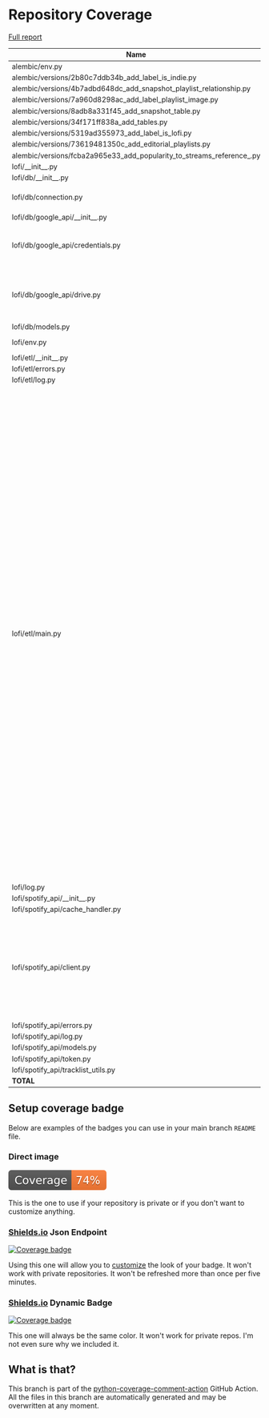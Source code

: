 # Repository Coverage

[Full report](https://htmlpreview.github.io/?https://github.com/RomeoDespres/lofi/blob/python-coverage-comment-action-data/htmlcov/index.html)

| Name                                                                        |    Stmts |     Miss |   Cover |   Missing |
|---------------------------------------------------------------------------- | -------: | -------: | ------: | --------: |
| alembic/env.py                                                              |       17 |        0 |    100% |           |
| alembic/versions/2b80c7ddb34b\_add\_label\_is\_indie.py                     |       15 |        0 |    100% |           |
| alembic/versions/4b7adbd648dc\_add\_snapshot\_playlist\_relationship.py     |       14 |        0 |    100% |           |
| alembic/versions/7a960d8298ac\_add\_label\_playlist\_image.py               |       10 |        0 |    100% |           |
| alembic/versions/8adb8a331f45\_add\_snapshot\_table.py                      |       10 |        0 |    100% |           |
| alembic/versions/34f171ff838a\_add\_tables.py                               |       28 |        0 |    100% |           |
| alembic/versions/5319ad355973\_add\_label\_is\_lofi.py                      |       10 |        0 |    100% |           |
| alembic/versions/73619481350c\_add\_editorial\_playlists.py                 |       36 |        0 |    100% |           |
| alembic/versions/fcba2a965e33\_add\_popularity\_to\_streams\_reference\_.py |       10 |        0 |    100% |           |
| lofi/\_\_init\_\_.py                                                        |        4 |        0 |    100% |           |
| lofi/db/\_\_init\_\_.py                                                     |        3 |        0 |    100% |           |
| lofi/db/connection.py                                                       |       76 |       24 |     68% |56-70, 94-107 |
| lofi/db/google\_api/\_\_init\_\_.py                                         |        2 |        0 |    100% |           |
| lofi/db/google\_api/credentials.py                                          |       48 |       23 |     52% |31-33, 37-48, 52-72, 76, 80-85 |
| lofi/db/google\_api/drive.py                                                |       39 |       25 |     36% |19-20, 25-26, 30-32, 36-46, 50-54, 58-59 |
| lofi/db/models.py                                                           |       84 |        0 |    100% |           |
| lofi/env.py                                                                 |       12 |        3 |     75% |10, 14, 18 |
| lofi/etl/\_\_init\_\_.py                                                    |        2 |        0 |    100% |           |
| lofi/etl/errors.py                                                          |        3 |        0 |    100% |           |
| lofi/etl/log.py                                                             |        2 |        0 |    100% |           |
| lofi/etl/main.py                                                            |      215 |      152 |     29% |50-54, 58-61, 65-75, 79-91, 95-98, 102-104, 108-111, 115-121, 125, 129-130, 134-145, 149-163, 167-169, 173-174, 234-235, 239-245, 250-252, 256-262, 267-279, 283-284, 288-302, 306-311, 315-329, 333-336, 340-345, 349-371, 381-383, 387-390, 399-412, 416-417, 421-434, 444-446 |
| lofi/log.py                                                                 |       14 |        0 |    100% |           |
| lofi/spotify\_api/\_\_init\_\_.py                                           |        3 |        0 |    100% |           |
| lofi/spotify\_api/cache\_handler.py                                         |       27 |        0 |    100% |           |
| lofi/spotify\_api/client.py                                                 |      149 |       21 |     86% |137-147, 193-195, 213-214, 218-219, 229-231, 240-247 |
| lofi/spotify\_api/errors.py                                                 |        5 |        0 |    100% |           |
| lofi/spotify\_api/log.py                                                    |        2 |        0 |    100% |           |
| lofi/spotify\_api/models.py                                                 |       62 |        1 |     98% |        76 |
| lofi/spotify\_api/token.py                                                  |        8 |        0 |    100% |           |
| lofi/spotify\_api/tracklist\_utils.py                                       |       59 |        0 |    100% |           |
|                                                                   **TOTAL** |  **969** |  **249** | **74%** |           |


## Setup coverage badge

Below are examples of the badges you can use in your main branch `README` file.

### Direct image

[![Coverage badge](https://raw.githubusercontent.com/RomeoDespres/lofi/python-coverage-comment-action-data/badge.svg)](https://htmlpreview.github.io/?https://github.com/RomeoDespres/lofi/blob/python-coverage-comment-action-data/htmlcov/index.html)

This is the one to use if your repository is private or if you don't want to customize anything.

### [Shields.io](https://shields.io) Json Endpoint

[![Coverage badge](https://img.shields.io/endpoint?url=https://raw.githubusercontent.com/RomeoDespres/lofi/python-coverage-comment-action-data/endpoint.json)](https://htmlpreview.github.io/?https://github.com/RomeoDespres/lofi/blob/python-coverage-comment-action-data/htmlcov/index.html)

Using this one will allow you to [customize](https://shields.io/endpoint) the look of your badge.
It won't work with private repositories. It won't be refreshed more than once per five minutes.

### [Shields.io](https://shields.io) Dynamic Badge

[![Coverage badge](https://img.shields.io/badge/dynamic/json?color=brightgreen&label=coverage&query=%24.message&url=https%3A%2F%2Fraw.githubusercontent.com%2FRomeoDespres%2Flofi%2Fpython-coverage-comment-action-data%2Fendpoint.json)](https://htmlpreview.github.io/?https://github.com/RomeoDespres/lofi/blob/python-coverage-comment-action-data/htmlcov/index.html)

This one will always be the same color. It won't work for private repos. I'm not even sure why we included it.

## What is that?

This branch is part of the
[python-coverage-comment-action](https://github.com/marketplace/actions/python-coverage-comment)
GitHub Action. All the files in this branch are automatically generated and may be
overwritten at any moment.